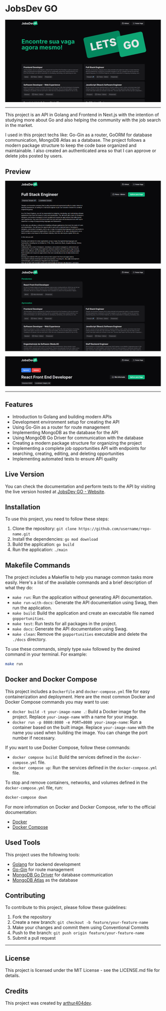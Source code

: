 # JobsDev GO

<p align="center">
  <img src="./public/home.png" alt="JobsDev GO - Homepage">
</p>

-----------------------------------

This project is an API in Golang and Frontend in Next.js with the intention of studying more about Go and also helping the community with the job search in the market.

I used in this project techs like: Go-Gin as a router, GoORM for database communication, MongoDB Atlas as a database. The project follows a modern package structure to keep the code base organized and maintainable. I also created an authenticated area so that I can approve or delete jobs posted by users.

## Preview

<p align="center">
  <img src="./public/home-info.png" alt="JobsDev GO - Homepage - Info">
</p>

<p align="center">
  <img src="./public/dashboard.png" alt="JobsDev GO - Dashboard">
</p>

<p align="center">
  <img src="./public/dashboard-delete.png" alt="JobsDev GO - Dashboard Info">
</p>

---

## Features

- Introduction to Golang and building modern APIs
- Development environment setup for creating the API
- Using Go-Gin as a router for route management
- Implementing MongoDB as the database for the API
- Using MongoDB Go Driver for communication with the database
- Creating a modern package structure for organizing the project
- Implementing a complete job opportunities API with endpoints for searching, creating, editing, and deleting opportunities
- Implementing automated tests to ensure API quality

## Live Version

You can check the documentation and perform tests to the API by visiting the live version hosted at [JobsDev GO - Website](https://jobsdev-go.vercel.app/).

## Installation

To use this project, you need to follow these steps:

1. Clone the repository: `git clone https://github.com/username/repo-name.git`
2. Install the dependencies: `go mod download`
3. Build the application: `go build`
4. Run the application: `./main`

## Makefile Commands

The project includes a Makefile to help you manage common tasks more easily. Here's a list of the available commands and a brief description of what they do:

- `make run`: Run the application without generating API documentation.
- `make run-with-docs`: Generate the API documentation using Swag, then run the application.
- `make build`: Build the application and create an executable file named `gopportunities`.
- `make test`: Run tests for all packages in the project.
- `make docs`: Generate the API documentation using Swag.
- `make clean`: Remove the `gopportunities` executable and delete the `./docs` directory.

To use these commands, simply type `make` followed by the desired command in your terminal. For example:

```sh
make run
```

## Docker and Docker Compose

This project includes a `Dockerfile` and `docker-compose.yml` file for easy containerization and deployment. Here are the most common Docker and Docker Compose commands you may want to use:

- `docker build -t your-image-name .`: Build a Docker image for the project. Replace `your-image-name` with a name for your image.
- `docker run -p 8080:8080 -e PORT=8080 your-image-name`: Run a container based on the built image. Replace `your-image-name` with the name you used when building the image. You can change the port number if necessary.

If you want to use Docker Compose, follow these commands:

- `docker compose build`: Build the services defined in the `docker-compose.yml` file.
- `docker compose up`: Run the services defined in the `docker-compose.yml` file.

To stop and remove containers, networks, and volumes defined in the `docker-compose.yml` file, run:

```sh
docker-compose down
```

For more information on Docker and Docker Compose, refer to the official documentation:

- [Docker](https://docs.docker.com/)
- [Docker Compose](https://docs.docker.com/compose/)

## Used Tools

This project uses the following tools:

- [Golang](https://golang.org/) for backend development
- [Go-Gin](https://github.com/gin-gonic/gin) for route management
- [MongoDB Go Driver](https://github.com/mongodb/mongo-go-driver) for database communication
- [MongoDB Atlas](https://www.mongodb.com/atlas/database) as the database

## Contributing

To contribute to this project, please follow these guidelines:

1. Fork the repository
2. Create a new branch: `git checkout -b feature/your-feature-name`
3. Make your changes and commit them using Conventional Commits
4. Push to the branch: `git push origin feature/your-feature-name`
5. Submit a pull request

---

## License

This project is licensed under the MIT License - see the LICENSE.md file for details.

## Credits

This project was created by [arthur404dev](https://github.com/arthur404dev).
